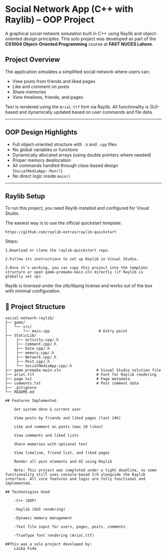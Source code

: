 # Social Network App (C++ with Raylib) – OOP Project

A graphical social network simulation built in C++ using Raylib and object-oriented design principles. This solo project was developed as part of the **CS1004 Object-Oriented Programming** course at **FAST NUCES Lahore**.

## Project Overview

The application simulates a simplified social network where users can:
- View posts from friends and liked pages
- Like and comment on posts
- Share memories
- View timelines, friends, and pages

Text is rendered using the `Arial.ttf` font via Raylib. All functionality is GUI-based and dynamically updated based on user commands and file data.

---

## OOP Design Highlights

- Full object-oriented structure with `.h` and `.cpp` files
- No global variables or functions
- Dynamically allocated arrays (using double pointers where needed)
- Proper memory deallocation
- All commands handled through class-based design (`SocialMediaApp::Run()`)
- No direct logic inside `main()`

---

## Raylib Setup

To run this project, you need Raylib installed and configured for Visual Studio.

The easiest way is to use the official quickstart template:

    https://github.com/raylib-extras/raylib-quickstart

Steps:

    1.Download or clone the raylib-quickstart repo.

    2.Follow its instructions to set up Raylib in Visual Studio.

    3.Once it's working, you can copy this project into the template structure or open game-premake-main.sln directly (if Raylib is globally set up).

Raylib is licensed under the zlib/libpng license and works out of the box with minimal configuration.


## 📁 Project Structure
```plaintext
social-network-raylib/
├── game/
│   └── src/
│       └── main.cpp                      # Entry point
├── StaticLib/
│    ├── activity.cpp/.h
│    ├── Comment.cpp/.h
│    ├── Date.cpp/.h
│    ├── memory.cpp/.h
│    ├── Network.cpp/.h
│    ├── Post.cpp/.h
│    └── SocialMediaApp.cpp/.h
├── game-premake-main.sln                # Visual Studio solution file
├── arial.ttf                            # Font for Raylib rendering
├── page.txt                             # Page metadata
├── comments.txt                         # Post comment data
├── .gitignore
└── README.md

## Features Implemented

    Set system date & current user

    View posts by friends and liked pages (last 24h)

    Like and comment on posts (max 10 likes)

    View comments and liked lists

    Share memories with optional text

    View timeline, friend list, and liked pages

    Render all post elements and UI using Raylib

    Note: This project was completed under a tight deadline, so some functionality still uses console-based I/O alongside the Raylib interface. All core features and logic are fully functional and implemented.

## Technologies Used

    -C++ (OOP)

    -Raylib (GUI rendering)

    -Dynamic memory management

    -Text file input for users, pages, posts, comments

    -TrueType font rendering (Arial.ttf)

##This was a solo project developed by:
	Laiba Fida
